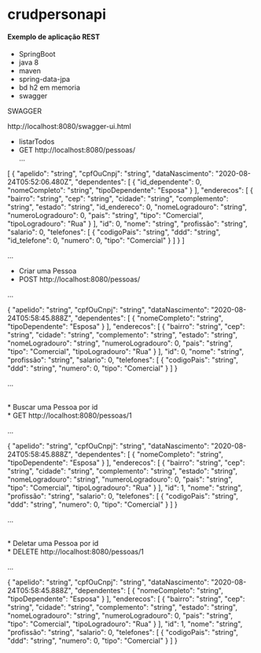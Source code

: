 # crudpersonapi <br />
#### Exemplo de aplicação REST <br />
* SpringBoot<br />
* java 8 <br />
* maven <br />
* spring-data-jpa<br />
* bd h2 em memoria <br />
* swagger<br />



SWAGGER<br />

<a> http://localhost:8080/swagger-ui.html <br />

* listarTodos<br />
* GET
<a> http://localhost:8080/pessoas/ <br />
...
  
[
  {
    "apelido": "string",
    "cpfOuCnpj": "string",
    "dataNascimento": "2020-08-24T05:52:06.480Z",
    "dependentes": [
      {
        "id_dependente": 0,
        "nomeCompleto": "string",
        "tipoDependente": "Esposa"
      }
    ],
    "enderecos": [
      {
        "bairro": "string",
        "cep": "string",
        "cidade": "string",
        "complemento": "string",
        "estado": "string",
        "id_endereco": 0,
        "nomeLogradouro": "string",
        "numeroLogradouro": 0,
        "pais": "string",
        "tipo": "Comercial",
        "tipoLogradouro": "Rua"
      }
    ],
    "id": 0,
    "nome": "string",
    "profissão": "string",
    "salario": 0,
    "telefones": [
      {
        "codigoPais": "string",
        "ddd": "string",
        "id_telefone": 0,
        "numero": 0,
        "tipo": "Comercial"
      }
    ]
  }
]

... 
  <br />
  *  Criar uma Pessoa<br />
  *  POST
<a> http://localhost:8080/pessoas/ <br />
  
  ...
  
  {
  "apelido": "string",
  "cpfOuCnpj": "string",
  "dataNascimento": "2020-08-24T05:58:45.888Z",
  "dependentes": [
    {
      "nomeCompleto": "string",
      "tipoDependente": "Esposa"
    }
  ],
  "enderecos": [
    {
      "bairro": "string",
      "cep": "string",
      "cidade": "string",
      "complemento": "string",
      "estado": "string",
      "nomeLogradouro": "string",
      "numeroLogradouro": 0,
      "pais": "string",
      "tipo": "Comercial",
      "tipoLogradouro": "Rua"
    }
  ],
  "id": 0,
  "nome": "string",
  "profissão": "string",
  "salario": 0,
  "telefones": [
    {
      "codigoPais": "string",
      "ddd": "string",
      "numero": 0,
      "tipo": "Comercial"
    }
  ]
}

...

 <br />
  *  Buscar uma Pessoa por id<br />
  *  GET
<a> http://localhost:8080/pessoas/1 <br />
  
  ...
  
  {
  "apelido": "string",
  "cpfOuCnpj": "string",
  "dataNascimento": "2020-08-24T05:58:45.888Z",
  "dependentes": [
    {
      "nomeCompleto": "string",
      "tipoDependente": "Esposa"
    }
  ],
  "enderecos": [
    {
      "bairro": "string",
      "cep": "string",
      "cidade": "string",
      "complemento": "string",
      "estado": "string",
      "nomeLogradouro": "string",
      "numeroLogradouro": 0,
      "pais": "string",
      "tipo": "Comercial",
      "tipoLogradouro": "Rua"
    }
  ],
  "id": 1,
  "nome": "string",
  "profissão": "string",
  "salario": 0,
  "telefones": [
    {
      "codigoPais": "string",
      "ddd": "string",
      "numero": 0,
      "tipo": "Comercial"
    }
  ]
}

...

<br />
  *  Deletar uma Pessoa por id<br />
  *  DELETE
<a> http://localhost:8080/pessoas/1 <br />
  
  ...
  
  {
  "apelido": "string",
  "cpfOuCnpj": "string",
  "dataNascimento": "2020-08-24T05:58:45.888Z",
  "dependentes": [
    {
      "nomeCompleto": "string",
      "tipoDependente": "Esposa"
    }
  ],
  "enderecos": [
    {
      "bairro": "string",
      "cep": "string",
      "cidade": "string",
      "complemento": "string",
      "estado": "string",
      "nomeLogradouro": "string",
      "numeroLogradouro": 0,
      "pais": "string",
      "tipo": "Comercial",
      "tipoLogradouro": "Rua"
    }
  ],
  "id": 1,
  "nome": "string",
  "profissão": "string",
  "salario": 0,
  "telefones": [
    {
      "codigoPais": "string",
      "ddd": "string",
      "numero": 0,
      "tipo": "Comercial"
    }
  ]
}






